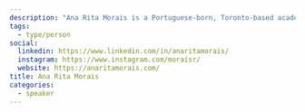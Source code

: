 ```yaml
---
description: "Ana Rita Morais is a Portuguese-born, Toronto-based academic, educator, and administrator. She is the Chair of the School of Design at George Brown College, and holds a doctorate from the Communication and Culture Program at Ryerson University. She has devoted much of her academic career to investigating mobile media, including her SSHRC-funded research-creation doctoral project, me-dérive: toronto— an augmented reality counter-archive of Toronto's historical urban environments. Ana Rita is the Principal Investigator on a multi-year NSERC-funded project in partnership with Sunnybrook Health Sciences Centre, a member of the HXOUSE programming team, and a director on the board for The ArQuives."
tags:
  - type/person
social:
  linkedin: https://www.linkedin.com/in/anaritamorais/
  instagram: https://www.instagram.com/moraisr/
  website: https://anaritamorais.com/
title: Ana Rita Morais
categories:
  - speaker
---
```

